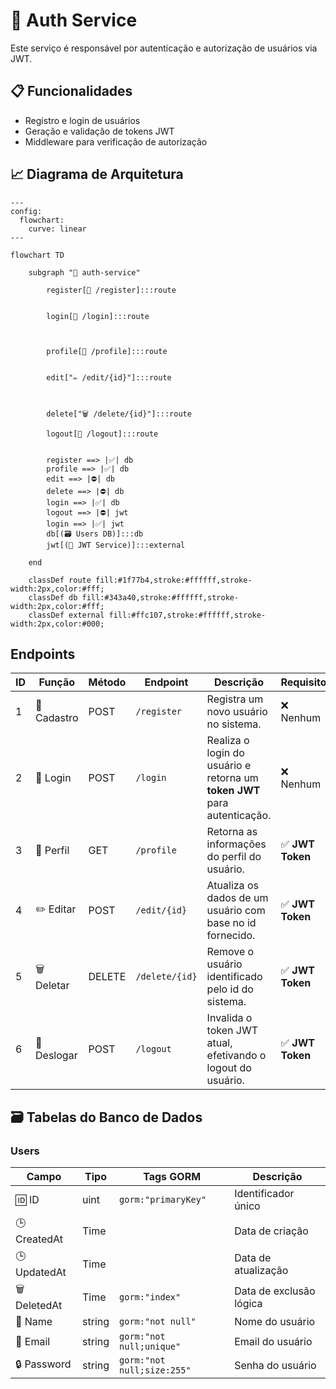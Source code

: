 # 🔐 Auth Service

Este serviço é responsável por autenticação e autorização de usuários via JWT.

## 📋 Funcionalidades

- Registro e login de usuários
- Geração e validação de tokens JWT
- Middleware para verificação de autorização

## 📈 Diagrama de Arquitetura

```mermaid
---
config:
  flowchart:
    curve: linear
---

flowchart TD

    subgraph "🔐 auth-service"

        register[📝 /register]:::route
        

        login[🔐 /login]:::route
        
        

        profile[👤 /profile]:::route
       

        edit["✏️ /edit/{id}"]:::route
        
        

        delete["🗑️ /delete/{id}"]:::route
        
        logout[🚪 /logout]:::route
        

        register ==> |✅| db
        profile ==> |✅| db
        edit ==> |⛔| db
        delete ==> |⛔| db
        login ==> |✅| db
        logout ==> |⛔| jwt
        login ==> |✅| jwt
        db[(🗃️ Users DB)]:::db
        jwt[(🔑 JWT Service)]:::external

    end

    classDef route fill:#1f77b4,stroke:#ffffff,stroke-width:2px,color:#fff;
    classDef db fill:#343a40,stroke:#ffffff,stroke-width:2px,color:#fff;
    classDef external fill:#ffc107,stroke:#ffffff,stroke-width:2px,color:#000;

```

## Endpoints

| ID | Função       | Método  | Endpoint         | Descrição                                                                 | Requisito       |
|----|--------------|---------|------------------|---------------------------------------------------------------------------|-----------------|
| 1  | 📝 Cadastro  | POST    | `/register`      | Registra um novo usuário no sistema.                                      | ❌ Nenhum       |
| 2  | 🔐 Login     | POST    | `/login`         | Realiza o login do usuário e retorna um **token JWT** para autenticação.  | ❌ Nenhum       |
| 3  | 👤 Perfil    | GET     | `/profile`       | Retorna as informações do perfil do usuário.                              | ✅ **JWT Token** |
| 4  | ✏️ Editar    | POST    | `/edit/{id}`     | Atualiza os dados de um usuário com base no id fornecido.                 | ✅ **JWT Token** |
| 5  | 🗑️ Deletar   | DELETE  | `/delete/{id}`   | Remove o usuário identificado pelo id do sistema.                         | ✅ **JWT Token** |
| 6  | 🚪 Deslogar  | POST    | `/logout`        | Invalida o token JWT atual, efetivando o logout do usuário.               | ✅ **JWT Token** |


## 🗃️ Tabelas do Banco de Dados

### Users

| Campo       | Tipo   | Tags GORM                          | Descrição                     |
|-------------|--------|------------------------------------|-------------------------------|
| 🆔 ID       | uint   | `gorm:"primaryKey"`               | Identificador único           |
| 🕒 CreatedAt| Time   |                                    | Data de criação               |
| 🕒 UpdatedAt| Time   |                                    | Data de atualização           |
| 🗑️ DeletedAt| Time   | `gorm:"index"`                    | Data de exclusão lógica       |
| 📝 Name     | string | `gorm:"not null"`                 | Nome do usuário               |
| 📧 Email    | string | `gorm:"not null;unique"`          | Email do usuário              |
| 🔒 Password | string | `gorm:"not null;size:255"`        | Senha do usuário              |